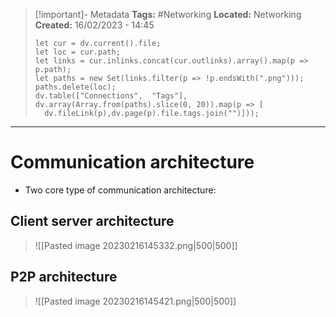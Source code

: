 > [!important]- Metadata
> **Tags:** #Networking 
> **Located:** Networking
> **Created:** 16/02/2023 - 14:45
> ```dataviewjs
>let cur = dv.current().file;
>let loc = cur.path;
>let links = cur.inlinks.concat(cur.outlinks).array().map(p => p.path);
>let paths = new Set(links.filter(p => !p.endsWith(".png")));
>paths.delete(loc);
>dv.table(["Connections",  "Tags"], dv.array(Array.from(paths).slice(0, 20)).map(p => [
>   dv.fileLink(p),dv.page(p).file.tags.join("")]));
> ```

___
# Communication architecture
- Two core type of communication architecture: 


## Client server architecture 
> ![[Pasted image 20230216145332.png|500|500]]

## P2P architecture 
> ![[Pasted image 20230216145421.png|500|500]]